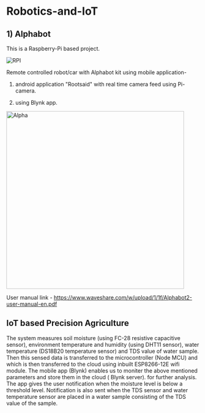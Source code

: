 # Robotics-and-IoT

## 1) Alphabot

This is a Raspberry-Pi based project.

![RPI](https://github.com/Aditya20101/Robotics-and-IoT/assets/75621797/30382365-93ad-4eb5-865c-7cc8d6d907cc)


Remote controlled robot/car with Alphabot kit using  mobile application-

1) android application "Rootsaid" with real time camera feed using Pi-camera. 

2) using Blynk app.

<img width="464" alt="Alpha" src="https://github.com/Aditya20101/Robotics-and-IoT/assets/75621797/e80b7fec-4b72-426c-87fe-24a18f57194a">

User manual link - https://www.waveshare.com/w/upload/1/1f/Alphabot2-user-manual-en.pdf


## IoT based Precision Agriculture

The system measures soil moisture (using FC-28 resistive capacitive sensor), environment temperature and humidity (using DHT11 sensor), water temperature (DS18B20 temperature sensor) and TDS value of water sample. Then this sensed data is transferred to the microcontroller (Node MCU) and which is then transferred to the cloud using inbuilt ESP8266-12E wifi module. The mobile app (Blynk) enables us to moniter the above mentioned parameters and store them in the cloud ( Blynk server). for further analysis. The app gives the user notification when the moisture level is below a threshold level. Notification is also sent when the TDS sensor and water temperature sensor are placed in a water sample consisting of the TDS value of the sample.
